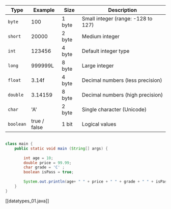 | Type      | Example      | Size   | Description                        |
| --------- | ------------ | ------ | ---------------------------------- |
| `byte`    | 100          | 1 byte | Small integer (range: -128 to 127) |
| `short`   | 20000        | 2 byte | Medium integer                     |
| `int`     | 123456       | 4 byte | Default integer type               |
| `long`    | 999999L      | 8 byte | Large integer                      |
| `float`   | 3.14f        | 4 byte | Decimal numbers (less precision)   |
| `double`  | 3.14159      | 8 byte | Decimal numbers (high precision)   |
| `char`    | 'A'          | 2 byte | Single character (Unicode)         |
| `boolean` | true / false | 1 bit  | Logical values                     |

```java

class main {
	public static void main (String[] args) {
		
		int age = 10;
		double price = 99.99;
		char grade = 'C' ;
		boolean isPass = true;
		
		System.out.println(age+ " " + price + " " + grade + " " + isPass) ;
	}
}
```


[[datatypes_01.java]]

